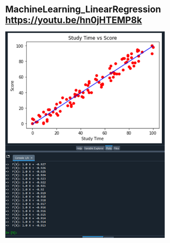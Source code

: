 # MachineLearning_LinearRegression https://youtu.be/hn0jHTEMP8k
![alt text](https://github.com/Fhurky/MachineLearning_LinearRegression/blob/main/GradientDescent/Screenshots/1.png)


